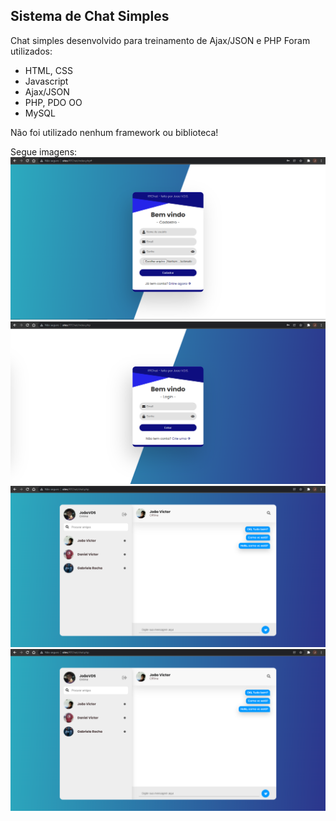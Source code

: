 ## Sistema de Chat Simples

Chat simples desenvolvido para treinamento de Ajax/JSON e PHP
Foram utilizados:
- HTML, CSS
- Javascript
- Ajax/JSON
- PHP, PDO OO
- MySQL

Não foi utilizado nenhum framework ou biblioteca!

Segue imagens:
![Alt Text](img/screenshots/Cadastro.png?raw=true "Cadastro")
![Alt Text](img/screenshots/Login.png?raw=true "Login")
![Alt Text](img/screenshots/Chat.png?raw=true "Chat Geral")
![Alt Text](img/screenshots/Chat2.png?raw=true "Filtro de contato")